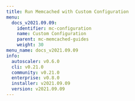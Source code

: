 ```yaml
---
title: Run Memcached with Custom Configuration
menu:
  docs_v2021.09.09:
    identifier: mc-configuration
    name: Custom Configuration
    parent: mc-memcached-guides
    weight: 30
menu_name: docs_v2021.09.09
info:
  autoscaler: v0.6.0
  cli: v0.21.0
  community: v0.21.0
  enterprise: v0.8.0
  installer: v2021.09.09
  version: v2021.09.09
---
```


